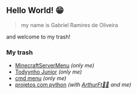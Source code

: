 ## Hello World! 😁

> my name is Gabriel Ramires de Oliveira

and welcome to my trash!

### My trash
 - [MinecraftServerMenu](https://github.com/gabrielramires/MinecraftServerMenu) *(only me)*
 - [Todyynho Junior](https://github.com/gabrielramires/Todyynho-Junior) *(only me)*
 - [cmd menu](https://github.com/gabrielramires/cmd_menu) *(only me)*
 - [projetos com python](https://github.com/gabrielramires/projetos-com-python) *(with [ArthurFt👩‍🦲](https://github.com/ArthurFt) and me)*
